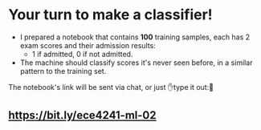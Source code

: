 <h1>
  <twemoji-man-technologist /><twemoji-woman-technologist /> Your turn to make
  a classifier!
</h1>

<div></div>

- I prepared a notebook that contains **100** training samples, each has 2 exam
scores and their admission results:  
  - $1$ if admitted, $0$ if not admitted.
- The machine should classify scores it's never seen before, in a similar pattern 
to the training set.

<div class="mt-8"></div>

The notebook's link will be sent via chat, or just <twemoji-keyboard /> <twemoji-keyboard />
✋type it out:🤚

## https://bit.ly/ece4241-ml-02

<Countdown class="text-orange-500 mt-16" />
